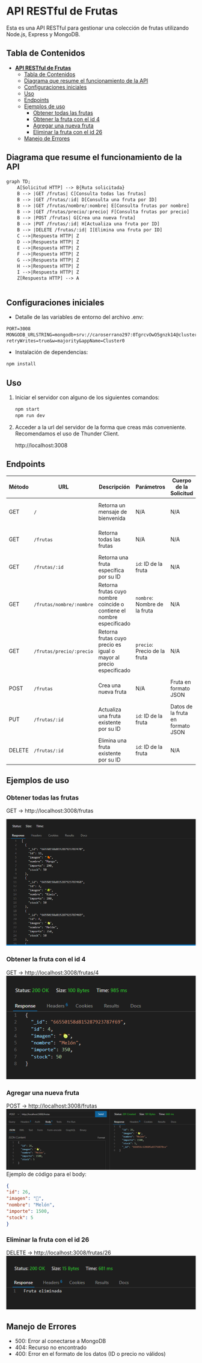 # **API RESTful de Frutas**

Esta es una API RESTful para gestionar una colección de frutas utilizando Node.js, Express y MongoDB.



## Tabla de Contenidos
- [**API RESTful de Frutas**](#api-restful-de-frutas)
  - [Tabla de Contenidos](#tabla-de-contenidos)
  - [Diagrama que resume el funcionamiento de la API](#diagrama-que-resume-el-funcionamiento-de-la-api)
  - [Configuraciones iniciales](#configuraciones-iniciales)
  - [Uso](#uso)
  - [Endpoints](#endpoints)
  - [Ejemplos de uso](#ejemplos-de-uso)
    - [Obtener todas las frutas](#obtener-todas-las-frutas)
    - [Obtener la fruta con el id 4](#obtener-la-fruta-con-el-id-4)
    - [Agregar una nueva fruta](#agregar-una-nueva-fruta)
    - [Eliminar la fruta con el id 26](#eliminar-la-fruta-con-el-id-26)
  - [Manejo de Errores](#manejo-de-errores)

## Diagrama que resume el funcionamiento de la API
```mermaid
graph TD;
    A[Solicitud HTTP] --> B{Ruta solicitada}
    B --> |GET /frutas| C[Consulta todas las frutas]
    B --> |GET /frutas/:id| D[Consulta una fruta por ID]
    B --> |GET /frutas/nombre/:nombre| E[Consulta frutas por nombre]
    B --> |GET /frutas/precio/:precio| F[Consulta frutas por precio]
    B --> |POST /frutas| G[Crea una nueva fruta]
    B --> |PUT /frutas/:id| H[Actualiza una fruta por ID]
    B --> |DELETE /frutas/:id| I[Elimina una fruta por ID]
    C -->|Respuesta HTTP| Z
    D -->|Respuesta HTTP| Z
    E -->|Respuesta HTTP| Z
    F -->|Respuesta HTTP| Z
    G -->|Respuesta HTTP| Z
    H -->|Respuesta HTTP| Z
    I -->|Respuesta HTTP| Z
    Z[Respuesta HTTP] --> A


```
## Configuraciones iniciales
- Detalle de las variables de entorno del archivo .env:
```
PORT=3008
MONGODB_URLSTRING=mongodb+srv://caroserrano297:0TgrcvOwO5gnzk14@cluster0.unnrajh.mongodb.net/?retryWrites=true&w=majority&appName=Cluster0
```
- Instalación de dependencias:
```bash
npm install
```

## Uso
1. Iniciar el servidor con alguno de los siguientes comandos:
   ```bash
   npm start
   npm run dev
   ```
2. Acceder a la url del servidor de la forma que creas más conveniente. Recomendamos el uso de Thunder Client.
   
   http://localhost:3008

## Endpoints

| Método | URL                      | Descripción                                                | Parámetros                      | Cuerpo de la Solicitud               | Respuesta Exitosa                     |
|--------|--------------------------|------------------------------------------------------------|---------------------------------|--------------------------------------|---------------------------------------|
| GET    | `/`                      | Retorna un mensaje de bienvenida                           | N/A                             | N/A                                  | `200 Bienvenid@ a la API de frutas`   |
| GET    | `/frutas`                | Retorna todas las frutas                                    | N/A                             | N/A                                  | `200` Lista de frutas en formato JSON |
| GET    | `/frutas/:id`            | Retorna una fruta específica por su ID                      | `id`: ID de la fruta            | N/A                                  | `200` Fruta en formato JSON           |
| GET    | `/frutas/nombre/:nombre` | Retorna frutas cuyo nombre coincide o contiene el nombre especificado | `nombre`: Nombre de la fruta   | N/A                                  | `200` Lista de frutas en formato JSON |
| GET    | `/frutas/precio/:precio` | Retorna frutas cuyo precio es igual o mayor al precio especificado | `precio`: Precio de la fruta   | N/A                                  | `200` Lista de frutas en formato JSON |
| POST   | `/frutas`                | Crea una nueva fruta                                        | N/A                             | Fruta en formato JSON                | `201` Fruta creada en formato JSON    |
| PUT    | `/frutas/:id`            | Actualiza una fruta existente por su ID                     | `id`: ID de la fruta            | Datos de la fruta en formato JSON    | `200` Fruta actualizada en formato JSON |
| DELETE | `/frutas/:id`            | Elimina una fruta existente por su ID                       | `id`: ID de la fruta            | N/A                                  | `200` Fruta eliminada                 |

## Ejemplos de uso
### Obtener todas las frutas
GET -> http://localhost:3008/frutas

![Obtener todas las frutas](./img/GET_frutas.png)

### Obtener la fruta con el id 4
GET -> http://localhost:3008/frutas/4
![Obtener la fruta con el id 4](./img/GET_frutas_id4.png)

### Agregar una nueva fruta
POST -> http://localhost:3008/frutas
![Agregar una nueva fruta](./img/POST_fruta.png)
Ejemplo de código para el body:
   ```json
{
  "id": 26,
  "imagen": "🍈",
  "nombre": "Melón",
  "importe": 1500,
  "stock": 5
}
   ```

### Eliminar la fruta con el id 26
DELETE -> http://localhost:3008/frutas/26
![Eliminar una fruta](./img/DELETE_fruta_id26.png)

## Manejo de Errores
- 500: Error al conectarse a MongoDB
- 404: Recurso no encontrado
- 400: Error en el formato de los datos (ID o precio no válidos)


